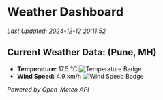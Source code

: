 
# Weather Dashboard

_Last Updated: 2024-12-12 20:11:52_

## Current Weather Data: (Pune, MH)
- **Temperature:** 17.5 °C ![Temperature Badge](https://img.shields.io/badge/Temperature-Low%20Temp-blue)
- **Wind Speed:** 4.9 km/h ![Wind Speed Badge](https://img.shields.io/badge/Wind%20Speed-Low%20Wind-blue)

*Powered by Open-Meteo API*
